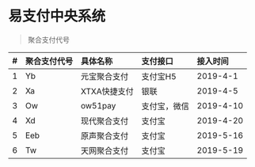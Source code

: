 # 易支付中央系统

> 聚合支付代号

|#|聚合支付代号|具体名称|支付接口|接入时间|
|:----:|:----|:----|:----|:---|
|1|Yb|元宝聚合支付|支付宝H5|2019-4-1|
|2|Xa|XTXA快捷支付|银联|2019-4-5|
|3|Ow|ow51pay|支付宝，微信|2019-4-10|
|4|Xd|现代聚合支付|支付宝|2019-4-20|
|5|Eeb|原声聚合支付|支付宝|2019-5-16|
|6|Tw|天网聚合支付|支付宝|2019-5-19|